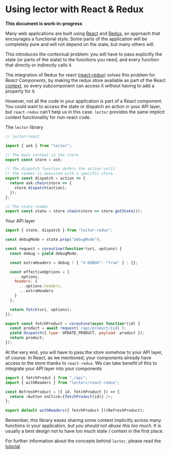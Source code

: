 Using lector with React & Redux
=====================================

**This document is work-in-progress**

Many web applications are built using [React](https://reactjs.org/)
and [Redux](https://github.com/reactjs/react-redux), an approach that
encourages a functional style. Some parts of the application will be
completely pure and will not depend on the state, but many others
will.

This introduces the contextual problem: you will have to pass
explicitly the state (or parts of the state) to the functions you
need, and every function that directly or indirectly calls it.

The integration of Redux for react
([react-redux](https://github.com/reactjs/react-redux/blob/master/docs/api.md#provider-store))
solves this problem for *React Components*, by making the redux store
available as part of the
React [context](https://reactjs.org/docs/context.html), so every
subcomponent can access it without having to add a property for it.

However, not all the code in your application is part of a React
component. You could want to access the state or dispatch an action in
your API layer, but `react-redux` can't help us in this
case. `lector` provides the same implicit context functionality
for non-react code.


The `lector` library

```javascript
// lector/react

import { ask } from "lector";

// The main context is the store
export const store = ask;

// The dispatch function defers the action until
// the reader is executed with a specific store.
export const dispatch = action => {
  return ask.chain(store => {
    store.dispatch(action);
  });
};

// The state reader
export const state = store.chain(store => store.getState());
```


Your API layer
```javascript
import { state, dispatch } from "lector-redux";

const debugMode = state.prop("debugMode");

const request = coroutine(function*(uri, options) {
  const debug = yield debugMode;

  const extraHeaders = debug ? { "X-DEBUG": "true" } : {};

  const effectiveOptions = {
    ...options,
    headers: {
      ...options.headers,
      ...extraHeaders
    }
  };

  return fetch(uri, options);
});

export const fetchProduct = coroutine(async function*(id) {
  const product = await request(`/api/product/{id}`);
  yield dispatch({ type: UPDATE_PRODUCT, payload: product });
  return product;
});
```


At the very end, you will have to pass the store somehow to your API
layer, of course. In React, as we mentioned, your components already
have access to the store thanks to `react-redux`. We can take benefit
of this to integrate your API layer into your components

```javascript
import { fetchProdut } from "./api";
import { withReaders } from "lectors/react-redux";

const RefreshProduct = ({ id, fetchProduct }) => {
  return <button onClick={fetchProduct(id)} />;
};

export default withReaders({ fetchProduct })(RefreshProduct);
```

Remember, this library eases sharing some context implicitly across
many functions in your application, but *you should not abuse this too
much*. It is usually a best design not to have too much state /
context in the first place.

For further information about the concepts behind `lector`,
please read the [tutorial](./tutorial.md).
